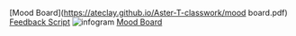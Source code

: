 
[Mood Board](https://ateclay.github.io/Aster-T-classwork/mood board.pdf)
[Feedback Script](https://ateclay.github.io/Aster-T-classwork/SCRIPT.pdf)
![infogram](https://ateclay.github.io/Aster-T-classwork/aFFORDABILITY.png)
[Mood Board](https://ateclay.github.io/Aster-T-classwork/3,000,000,000.jpg)
